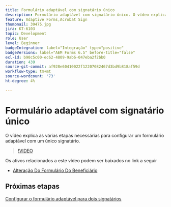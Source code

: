 ```yaml
---
title: Formulário adaptável com signatário único
description: Formulário adaptável com signatário único. O vídeo explica as várias etapas necessárias para configurar um formulário adaptável com um único signatário.
feature: Adaptive Forms,Acrobat Sign
thumbnail: 39475.jpg
jira: KT-6103
topic: Development
role: User
level: Beginner
badgeIntegration: label="Integração" type="positive"
badgeVersions: label="AEM Forms 6.5" before-title="false"
exl-id: b90c5c00-ec62-4809-9ab6-047eba2f2bb0
duration: 439
source-git-commit: af928e60410022f12207082467d3bd9b818af59d
workflow-type: tm+mt
source-wordcount: '73'
ht-degree: 4%

---
```


# Formulário adaptável com signatário único


O vídeo explica as várias etapas necessárias para configurar um formulário adaptável com um único signatário.

>[!VIDEO](https://video.tv.adobe.com/v/39475?quality=12&learn=on)

Os ativos relacionados a este vídeo podem ser baixados no link a seguir

* [Alteração Do Formulário Do Beneficiário](assets/change-of-beneficiary-form.zip)

## Próximas etapas

[Configurar o formulário adaptável para dois signatários](./configure-adaptive-form-for-two-signers.md)
